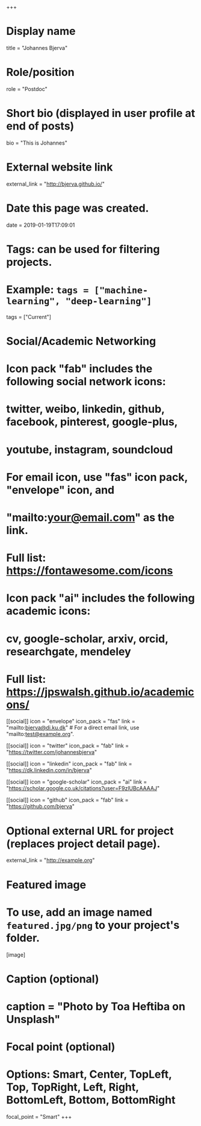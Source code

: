 +++
# Display name
title = "Johannes Bjerva"

# Role/position
role = "Postdoc"

# Short bio (displayed in user profile at end of posts)
bio = "This is Johannes"

# External website link
external_link = "http://bjerva.github.io/"

# Date this page was created.
date = 2019-01-19T17:09:01

# Tags: can be used for filtering projects.
# Example: `tags = ["machine-learning", "deep-learning"]`
tags = ["Current"]

# Social/Academic Networking
#
# Icon pack "fab" includes the following social network icons:
#
#   twitter, weibo, linkedin, github, facebook, pinterest, google-plus,
#   youtube, instagram, soundcloud
#
#   For email icon, use "fas" icon pack, "envelope" icon, and
#   "mailto:your@email.com" as the link.
#
#   Full list: https://fontawesome.com/icons
#
# Icon pack "ai" includes the following academic icons:
#
#   cv, google-scholar, arxiv, orcid, researchgate, mendeley
#
#   Full list: https://jpswalsh.github.io/academicons/

[[social]]
icon = "envelope"
icon_pack = "fas"
link = "mailto:bjerva@di.ku.dk"  # For a direct email link, use "mailto:test@example.org".

[[social]]
icon = "twitter"
icon_pack = "fab"
link = "https://twitter.com/johannesbjerva"

[[social]]
icon = "linkedin"
icon_pack = "fab"
link = "https://dk.linkedin.com/in/bjerva"

[[social]]
icon = "google-scholar"
icon_pack = "ai"
link = "https://scholar.google.co.uk/citations?user=F9zlUBcAAAAJ"

[[social]]
icon = "github"
icon_pack = "fab"
link = "https://github.com/bjerva"


# Optional external URL for project (replaces project detail page).
external_link = "http://example.org"

# Featured image
# To use, add an image named `featured.jpg/png` to your project's folder. 
[image]
  # Caption (optional)
  # caption = "Photo by Toa Heftiba on Unsplash"

  # Focal point (optional)
  # Options: Smart, Center, TopLeft, Top, TopRight, Left, Right, BottomLeft, Bottom, BottomRight
  focal_point = "Smart"
+++
